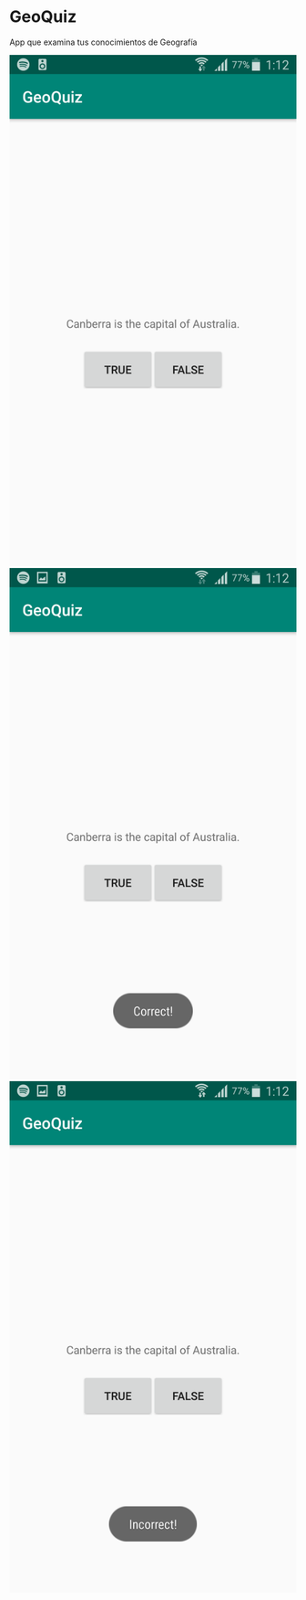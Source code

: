 # GeoQuiz

App que examina tus conocimientos de Geografía


<img src="imgDocumentacion/GeoQuiz.png"></img>
<img src="imgDocumentacion/GeoQuizCorrect.png"></img>
<img src="imgDocumentacion/GeoQuizIncorrect.png"></img>

